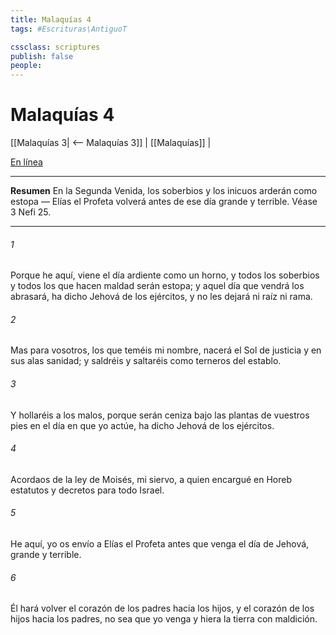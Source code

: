 ```yaml
---
title: Malaquías 4
tags: #Escrituras\AntiguoT

cssclass: scriptures
publish: false
people:
---
```


# Malaquías 4
[[Malaquías 3| <-- Malaquías 3]] | [[Malaquías]] |

[En línea](https://churchofjesuschrist.org/study/scriptures/ot/mal/4?lang=spa)

---
__Resumen__
En la Segunda Venida, los soberbios y los inicuos arderán como estopa — Elías el Profeta volverá antes de ese día grande y terrible. Véase 3 Nefi 25.

---
###### 1 
Porque he aquí, viene el día ardiente como un horno, y todos los soberbios y todos los que hacen maldad serán estopa; y aquel día que vendrá los abrasará, ha dicho Jehová de los ejércitos, y no les dejará ni raíz ni rama.

###### 2 
Mas para vosotros, los que teméis mi nombre, nacerá el Sol de justicia y en sus alas  sanidad; y saldréis y saltaréis como terneros del establo.

###### 3 
Y hollaréis a los malos, porque serán ceniza bajo las plantas de vuestros pies en el día en que yo actúe, ha dicho Jehová de los ejércitos.

###### 4 
Acordaos de la ley de Moisés, mi siervo, a quien encargué en Horeb estatutos y decretos para todo Israel.

###### 5 
He aquí, yo os envío a Elías el Profeta antes que venga el día de Jehová, grande y terrible.

###### 6 
Él hará volver el corazón de los padres hacia los hijos, y el corazón de los hijos hacia los padres, no sea que yo venga y hiera la tierra con maldición.


